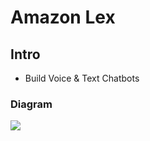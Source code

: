 # Amazon Lex

## Intro
* Build Voice & Text Chatbots

### Diagram
[<img src="https://i.imgur.com/Wp25FS8.png">](https://i.imgur.com/Wp25FS8.png)
